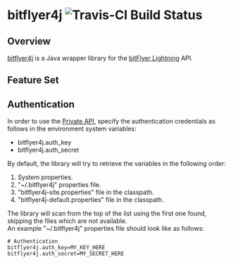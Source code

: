 # bitflyer4j ![Travis-CI Build Status](https://travis-ci.org/after-the-sunrise/bitflyer4j.svg?branch=master)

## Overview

[bitflyer4j](https://github.com/after-the-sunrise/bitflyer4j) is a Java wrapper library for the [bitFlyer Lightning](https://lightning.bitflyer.jp/docs?lang=en) API.


## Feature Set

## Authentication

In order to use the [Private API](https://lightning.bitflyer.jp/docs?lang=en#http-private-api), 
specify the authentication credentials as follows in the environment system variables:
  * bitflyer4j.auth_key
  * bitflyer4j.auth_secret

By default, the library will try to retrieve the variables in the following order:
  1. System properties.
  2. "~/.bitflyer4j" properties file.
  3. "bitflyer4j-site.properties" file in the classpath.
  4. "bitflyer4j-default.properties" file in the classpath.

The library will scan from the top of the list using the first one found, skipping the files which are not available.  
An example "~/.bitflyer4j" properties file should look like as follows:
```properties
# Authentication
bitflyer4j.auth_key=MY_KEY_HERE
bitflyer4j.auth_secret=MY_SECRET_HERE
```
